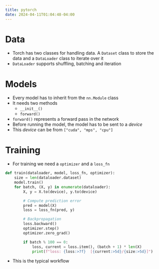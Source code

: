 ```yaml
---
title: pytorch
date: 2024-04-11T01:04:48-04:00
---
```


# Data
- Torch has two classes for handling data. A `Dataset` class to store the data and a `DataLoader` class to iterate over it
- `DataLoader` supports shuffling, batching and iteration

# Models
- Every model has to inherit from the `nn.Module` class
- It needs two methods
	- `__init__()`
	- `forward()`
- `forward()` represents a forward pass in the network
- Before running the model, the model has to be sent to a *device*
- This *device* can be from `["cuda", "mps", "cpu"]`


# Training
- For training we need a `optimizer` and a `loss_fn`
```python
def train(dataloader, model, loss_fn, optimizer):
    size = len(dataloader.dataset)
    model.train()
    for batch, (X, y) in enumerate(dataloader):
        X, y = X.to(device), y.to(device)

        # Compute prediction error
        pred = model(X)
        loss = loss_fn(pred, y)

        # Backpropagation
        loss.backward()
        optimizer.step()
        optimizer.zero_grad()

        if batch % 100 == 0:
            loss, current = loss.item(), (batch + 1) * len(X)
            print(f"loss: {loss:>7f}  [{current:>5d}/{size:>5d}]")
```

- This is the typical workflow